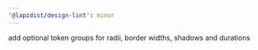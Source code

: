 ```yaml
---
'@lapidist/design-lint': minor
---
```


add optional token groups for radii, border widths, shadows and durations
